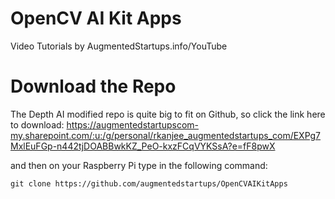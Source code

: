 # OpenCV AI Kit Apps
Video Tutorials by AugmentedStartups.info/YouTube

# Download the Repo

The Depth AI modified repo is quite big to fit on Github, so click the link here to download:
https://augmentedstartupscom-my.sharepoint.com/:u:/g/personal/rkanjee_augmentedstartups_com/EXPg7MxlEuFGp-n442tjDOABBwkKZ_PeO-kxzFCqVYKSsA?e=fF8pwX

and then on your Raspberry Pi type in the following command:

```git clone https://github.com/augmentedstartups/OpenCVAIKitApps```
